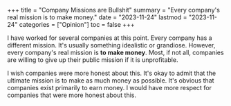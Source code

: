 +++
title = "Company Missions are Bullshit"
summary = "Every company's real mission is to make money."
date = "2023-11-24"
lastmod = "2023-11-24"
categories = ["Opinion"]
toc = false
+++

I have worked for several companies at this point. Every company has a different mission. It's usually something idealistic or grandiose. However, every company's real mission is **to make money**. Most, if not all, companies are willing to give up their public mission if it is unprofitable.

I wish companies were more honest about this. It's okay to admit that the ultimate mission is to make as much money as possible. It's obvious that companies exist primarily to earn money. I would have more respect for companies that were more honest about this.